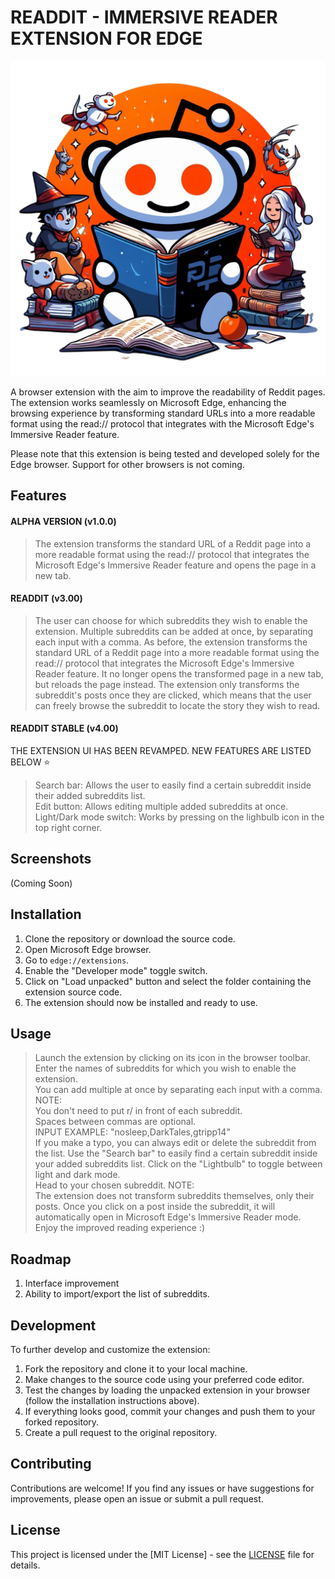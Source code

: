 # READDIT - IMMERSIVE READER EXTENSION FOR EDGE

![icon128](https://github.com/Myst1cX/immersive-reddit-extension/blob/main/logo%2FReaddit.png)

A browser extension with the aim to improve the readability of Reddit pages.
The extension works seamlessly on Microsoft Edge, enhancing the browsing experience by transforming standard URLs
into a more readable format using the read:// protocol that integrates with the Microsoft Edge's Immersive Reader feature.

Please note that this extension is being tested and developed solely for the Edge browser. 
Support for other browsers is not coming. 

## Features

#### ALPHA VERSION (v1.0.0)
>The extension transforms the standard URL of a Reddit page into a more readable format using the read:// protocol that integrates the Microsoft Edge's Immersive Reader feature and opens the page in a new tab. 
#### READDIT (v3.00)              
>The user can choose for which subreddits they wish to enable the extension. Multiple subreddits can be added at once, by separating each input with a comma. As before, the extension transforms the standard URL of a Reddit page into a more readable format using the read:// protocol that integrates the Microsoft Edge's Immersive Reader feature. It no longer opens the transformed page in a new tab, but reloads the page instead. The extension only transforms the subreddit's posts once they are clicked, which means that the user can freely browse the subreddit to locate the story they wish to read.
#### READDIT STABLE (v4.00)
THE EXTENSION UI HAS BEEN REVAMPED.
NEW FEATURES ARE LISTED BELOW ⭐
>Search bar:
Allows the user to easily find a certain subreddit inside their added subreddits list.                                         
>Edit button:
Allows editing multiple added subreddits at once.                                        
>Light/Dark mode switch:
Works by pressing on the lighbulb icon in the top right corner.


## Screenshots

(Coming Soon)

## Installation

1. Clone the repository or download the source code.
2. Open Microsoft Edge browser.
3. Go to `edge://extensions`.
4. Enable the "Developer mode" toggle switch.
5. Click on "Load unpacked" button and select the folder containing the extension source code.
6. The extension should now be installed and ready to use.

## Usage

>Launch the extension by clicking on its icon in the browser toolbar.                  
>Enter the names of subreddits for which you wish to enable the extension.               
You can add multiple at once by separating each input with a comma.                                              
>NOTE:                                      
You don't need to put r/ in front of each subreddit.                                   
Spaces between commas are optional.                         
>INPUT EXAMPLE:                                          "nosleep,DarkTales,gtripp14"                                               
>If you make a typo, you can always edit or delete the subreddit from the list.
>Use the "Search bar" to easily find a certain subreddit inside your added subreddits list.
>Click on the "Lightbulb" to toggle between light and dark mode.   
>Head to your chosen subreddit.
>NOTE:                                          
The extension does not transform subreddits themselves, only their posts. Once you click on a post inside the subreddit, it will automatically open in Microsoft Edge's Immersive Reader mode.      
>Enjoy the improved reading experience :)


## Roadmap

1. Interface improvement
2. Ability to import/export the list of subreddits. 

## Development

To further develop and customize the extension:

1. Fork the repository and clone it to your local machine.
2. Make changes to the source code using your preferred code editor.
3. Test the changes by loading the unpacked extension in your browser (follow the installation instructions above).
4. If everything looks good, commit your changes and push them to your forked repository.
5. Create a pull request to the original repository.

## Contributing

Contributions are welcome! If you find any issues or have suggestions for improvements, please open an issue or submit a pull request.

## License

This project is licensed under the [MIT License] - see the [LICENSE](https://github.com/Myst1cX/immersive-reddit-extension/blob/main/LICENSE.txt) file for details.

